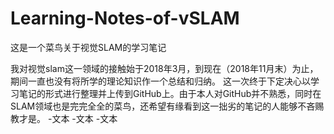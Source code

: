 ﻿# Learning-Notes-of-vSLAM
这是一个菜鸟关于视觉SLAM的学习笔记

我对视觉slam这一领域的接触始于2018年3月，到现在（2018年11月末）为止，期间一直也没有将所学的理论知识作一个总结和归纳。
这一次终于下定决心以学习笔记的形式进行整理并上传到GitHub上。由于本人对GitHub并不熟悉，同时在SLAM领域也是完完全全的菜鸟，还希望有缘看到这一拙劣的笔记的人能够不吝赐教才是。
-文本
-文本
-文本